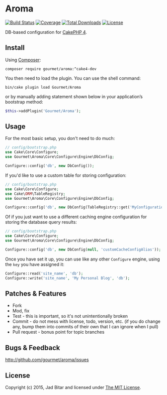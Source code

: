 # Aroma

[![Build Status](https://travis-ci.org/gourmet/aroma.svg?branch=master)](https://travis-ci.org/gourmet/aroma)
[![Coverage](https://img.shields.io/coveralls/gourmet/aroma/master.svg?style=flat-square)](https://coveralls.io/r/gourmet/aroma)
[![Total Downloads](https://poser.pugx.org/gourmet/aroma/downloads.svg)](https://packagist.org/packages/gourmet/aroma)
[![License](https://poser.pugx.org/gourmet/aroma/license.svg)](https://packagist.org/packages/gourmet/aroma)

DB-based configuration for [CakePHP 4][cakephp].

## Install

Using [Composer][composer]:

```
composer require gourmet/aroma:^cake4-dev
```

You then need to load the plugin. You can use the shell command:

```
bin/cake plugin load Gourmet/Aroma
```

or by manually adding statement shown below in your application’s bootstrap method:

```php
$this->addPlugin('Gourmet/Aroma');
```

## Usage

For the most basic setup, you don't need to do much:

```php
// config/bootstrap.php
use Cake\Core\Configure;
use Gourmet\Aroma\Core\Configure\Engine\DbConfig;

Configure::config('db', new DbConfig());
```

If you'd like to use a custom table for storing configuration:

```php
// config/bootstrap.php
use Cake\Core\Configure;
use Cake\ORM\TableRegistry;
use Gourmet\Aroma\Core\Configure\Engine\DbConfig;

Configure::config('db', new DbConfig(TableRegistry::get('MyConfigurations')));
```

Of if you just want to use a different caching engine configuration for storing the database query results:

```php
// config/bootstrap.php
use Cake\Core\Configure;
use Gourmet\Aroma\Core\Configure\Engine\DbConfig;

Configure::config('db', new DbConfig(null, 'customCacheConfigAlias'));
```

Once you have set it up, you can use like any other `Configure` engine, using the `key` you have assigned it:

```php
Configure::read('site_name', 'db');
Configure::write('site_name', 'My Personal Blog', 'db');
```

## Patches & Features

* Fork
* Mod, fix
* Test - this is important, so it's not unintentionally broken
* Commit - do not mess with license, todo, version, etc. (if you do change any, bump them into commits of
their own that I can ignore when I pull)
* Pull request - bonus point for topic branches

## Bugs & Feedback

http://github.com/gourmet/aroma/issues

## License

Copyright (c) 2015, Jad Bitar and licensed under [The MIT License][mit].

[cakephp]:http://cakephp.org
[composer]:http://getcomposer.org
[composer:ignore]:http://getcomposer.org/doc/faqs/should-i-commit-the-dependencies-in-my-vendor-directory.md
[mit]:http://www.opensource.org/licenses/mit-license.php
